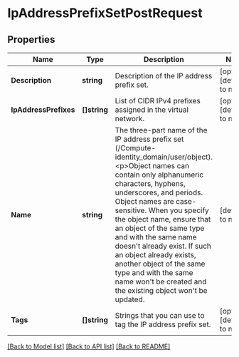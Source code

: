 # IpAddressPrefixSetPostRequest

## Properties
Name | Type | Description | Notes
------------ | ------------- | ------------- | -------------
**Description** | **string** | Description of the IP address prefix set. | [optional] [default to null]
**IpAddressPrefixes** | **[]string** | List of CIDR IPv4 prefixes assigned in the virtual network. | [optional] [default to null]
**Name** | **string** | The three-part name of the IP address prefix set (/Compute-identity_domain/user/object).&lt;p&gt;Object names can contain only alphanumeric characters, hyphens, underscores, and periods. Object names are case-sensitive. When you specify the object name, ensure that an object of the same type and with the same name doesn&#39;t already exist. If such an object already exists, another object of the same type and with the same name won&#39;t be created and the existing object won&#39;t be updated. | [default to null]
**Tags** | **[]string** | Strings that you can use to tag the IP address prefix set. | [optional] [default to null]

[[Back to Model list]](../README.md#documentation-for-models) [[Back to API list]](../README.md#documentation-for-api-endpoints) [[Back to README]](../README.md)


